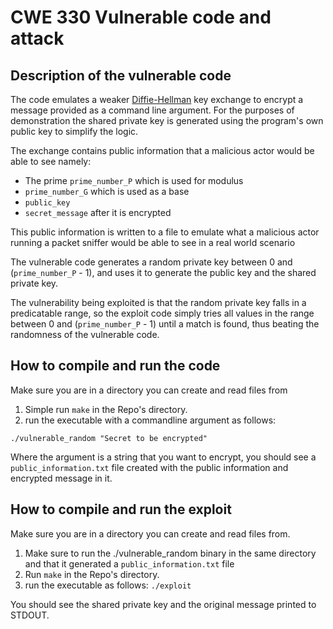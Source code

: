 # CWE 330 Vulnerable code and attack

## Description of the vulnerable code  

The code emulates a weaker [Diffie-Hellman](https://en.wikipedia.org/wiki/Diffie%E2%80%93Hellman_key_exchange) key exchange to encrypt a message provided as a command line argument. For the purposes of demonstration the shared private key is generated using the program's own public key to simplify the logic. 

The exchange contains public information that a malicious actor would be able to see namely:
- The prime `prime_number_P` which is used for modulus
- `prime_number_G` which is used as a base
- `public_key`
- `secret_message` after it is encrypted

This public information is written to a file to emulate what a malicious actor running a packet sniffer would be able to see in a real world scenario

The vulnerable code generates a random private key between 0 and (`prime_number_P` - 1), and uses it to generate the public key and the shared private key. 

The vulnerability being exploited is that the random private key falls in a predicatable range, so the exploit code simply tries all values in the range between 0 and (`prime_number_P` - 1) until a match is found, thus beating the randomness of the vulnerable code.

## How to compile and run the code

Make sure you are in a directory you can create and read files from

1. Simple run `make` in the Repo's directory.
2. run the executable with a commandline argument as follows: 

```./vulnerable_random "Secret to be encrypted"```

Where the argument is a string that you want to encrypt, you should see a `public_information.txt` file created with the public information and encrypted message in it.

## How to compile and run the exploit

Make sure you are in a directory you can create and read files from.

1. Make sure to run the ./vulnerable_random binary in the same directory and that it generated a `public_information.txt` file  
2. Run `make` in the Repo's directory.
3. run the executable as follows: `./exploit`

You should see the shared private key and the original message printed to STDOUT.
